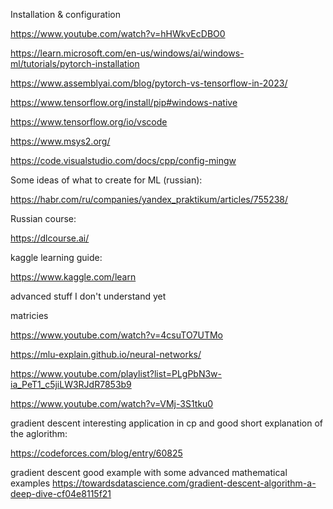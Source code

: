 Installation & configuration

https://www.youtube.com/watch?v=hHWkvEcDBO0


https://learn.microsoft.com/en-us/windows/ai/windows-ml/tutorials/pytorch-installation

https://www.assemblyai.com/blog/pytorch-vs-tensorflow-in-2023/

https://www.tensorflow.org/install/pip#windows-native

https://www.tensorflow.org/io/vscode

https://www.msys2.org/

https://code.visualstudio.com/docs/cpp/config-mingw

Some ideas of what to create for ML (russian):

https://habr.com/ru/companies/yandex_praktikum/articles/755238/

Russian course:

https://dlcourse.ai/

kaggle learning guide:

https://www.kaggle.com/learn


advanced stuff I don't understand yet

matricies

https://www.youtube.com/watch?v=4csuTO7UTMo

https://mlu-explain.github.io/neural-networks/

https://www.youtube.com/playlist?list=PLgPbN3w-ia_PeT1_c5jiLW3RJdR7853b9

https://www.youtube.com/watch?v=VMj-3S1tku0

gradient descent interesting application in cp and good short explanation of the aglorithm:

https://codeforces.com/blog/entry/60825

gradient descent good example with some advanced mathematical examples
https://towardsdatascience.com/gradient-descent-algorithm-a-deep-dive-cf04e8115f21
